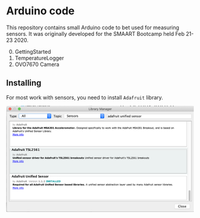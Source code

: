 # Arduino code

This repository contains small Arduino code to bet used for measuring sensors. It was originally developed for the SMAART Bootcamp held Feb 21-23 2020.

0. GettingStarted
1. TemperatureLogger
2. OVO7670 Camera



## Installing

For most work with sensors, you need to install `Adafruit` library.



<img src="README.assets/image-20200223144459484.png" alt="image-20200223144459484" style="zoom:50%;" />